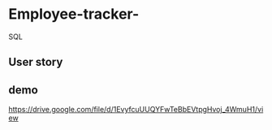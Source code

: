 # Employee-tracker-
SQL

## User story

## demo 
https://drive.google.com/file/d/1EvyfcuUUQYFwTeBbEVtpgHvoj_4WmuH1/view









